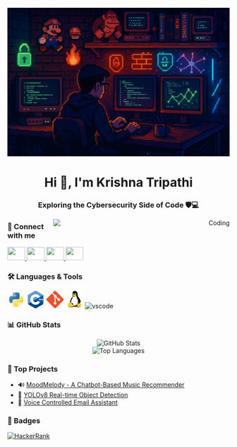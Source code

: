 <p align="center">
  <img src="63d00b3d-4d47-49f2-b5ab-858875db3818.png" alt="Banner" />
</p>

<h1 align="center">Hi 👋, I'm Krishna Tripathi</h1>
<h3 align="center">Exploring the Cybersecurity Side of Code 🛡️💻</h3>

<p align="right">
  <img align="right" alt="Coding" width="400" src="https://media.giphy.com/media/f3iwJFOVOwuy7K6FFw/giphy.gif" />
</p>

### 🔗 Connect with me

<p align="left">
  <a href="https://x.com/KrishnaTri37551" target="_blank">
    <img src="https://raw.githubusercontent.com/rahuldkjain/github-profile-readme-generator/master/src/images/icons/Social/twitter.svg" height="30" width="40" />
  </a>
  <a href="https://www.linkedin.com/in/krishna-tripathi-9aa494303" target="_blank">
    <img src="https://raw.githubusercontent.com/rahuldkjain/github-profile-readme-generator/master/src/images/icons/Social/linked-in-alt.svg" height="30" width="40" />
  </a>
  <a href="https://github.com/Krishna-Tripathi78" target="_blank">
    <img src="https://cdn.jsdelivr.net/npm/simple-icons@v3/icons/github.svg" height="30" width="40" />
  </a>
  <a href="https://www.hackerrank.com/profile/krishnatripathi9" target="_blank">
    <img src="https://raw.githubusercontent.com/rahuldkjain/github-profile-readme-generator/master/src/images/icons/Social/hackerrank.svg" height="30" width="40" />
  </a>
</p>

### 🛠️ Languages & Tools

<p align="left">
  <img src="https://raw.githubusercontent.com/devicons/devicon/master/icons/python/python-original.svg" alt="python" width="40" height="40"/>
  <img src="https://raw.githubusercontent.com/devicons/devicon/master/icons/cplusplus/cplusplus-original.svg" alt="cplusplus" width="40" height="40"/>
  <img src="https://raw.githubusercontent.com/devicons/devicon/master/icons/git/git-original.svg" alt="git" width="40" height="40"/>
  <img src="https://raw.githubusercontent.com/devicons/devicon/master/icons/linux/linux-original.svg" alt="linux" width="40" height="40"/>
  <img src="https://www.vectorlogo.zone/logos/visualstudio_code/visualstudio_code-icon.svg" alt="vscode" width="40" height="40"/>
</p>

### 📊 GitHub Stats

<p align="center">
  <img src="https://github-readme-stats.vercel.app/api?username=Krishna-Tripathi78&show_icons=true&theme=tokyonight" alt="GitHub Stats" />
  <br />
  <img src="https://github-readme-stats.vercel.app/api/top-langs/?username=Krishna-Tripathi78&layout=compact&theme=tokyonight" alt="Top Languages" />
</p>

### 🚀 Top Projects

- 🔊 [MoodMelody - A Chatbot-Based Music Recommender](https://github.com/Krishna-Tripathi78/MoodMelody)
- 🎯 [YOLOv8 Real-time Object Detection](https://github.com/Krishna-Tripathi78/YOLOv8-realtime-object-detection)
- 📧 [Voice Controlled Email Assistant](https://github.com/Krishna-Tripathi78/Voice-Controlled-Email-Assistant)

### 🏅 Badges

[![HackerRank](https://img.shields.io/badge/-HackerRank-2EC866?style=for-the-badge&logo=HackerRank&logoColor=white)](https://www.hackerrank.com/profile/krishnatripathi9)
